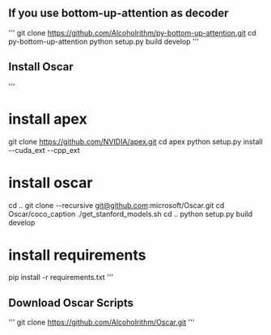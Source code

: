 ## If you use bottom-up-attention as decoder
'''
git clone https://github.com/Alcoholrithm/py-bottom-up-attention.git
cd py-bottom-up-attention
python setup.py build develop
'''

## Install Oscar
'''
# install apex
git clone https://github.com/NVIDIA/apex.git
cd apex
python setup.py install --cuda_ext --cpp_ext

# install oscar
cd ..
git clone --recursive git@github.com:microsoft/Oscar.git
cd Oscar/coco_caption
./get_stanford_models.sh
cd ..
python setup.py build develop

# install requirements
pip install -r requirements.txt
'''

## Download Oscar Scripts
'''
git clone https://github.com/Alcoholrithm/Oscar.git
'''
